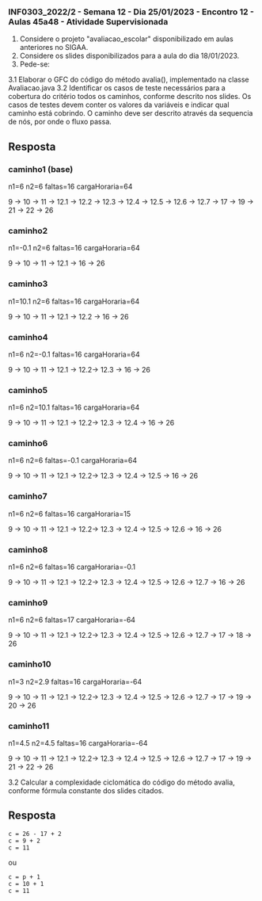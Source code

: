 ### INF0303_2022/2 - Semana 12 - Dia 25/01/2023 - Encontro 12 - Aulas 45a48 - Atividade Supervisionada

1. Considere o projeto "avaliacao_escolar" disponibilizado em aulas anteriores no SIGAA.
2. Considere os slides disponibilizados para a aula do dia 18/01/2023.
3. Pede-se:
  
  3.1 Elaborar o GFC do código do método avalia(), implementado na classe Avaliacao.java
  3.2 Identificar os casos de teste necessários para a cobertura do critério todos os caminhos, conforme descrito nos slides. Os casos de testes devem conter os valores da variáveis e indicar qual caminho está cobrindo. O caminho deve ser descrito através da sequencia de nós, por onde o fluxo passa.
  ## Resposta
  ### caminho1 (base)
  n1=6 n2=6 faltas=16 cargaHoraria=64 
  
  9 &rarr; 10 &rarr; 11 &rarr; 12.1 &rarr; 12.2 &rarr; 12.3 &rarr; 12.4 &rarr; 12.5 &rarr; 12.6 &rarr; 12.7 &rarr; 17 &rarr; 19 &rarr; 21 &rarr; 22 &rarr; 26
  ### caminho2 
  n1=-0.1 n2=6 faltas=16 cargaHoraria=64 
  
  9 &rarr; 10 &rarr; 11 &rarr; 12.1 &rarr; 16 &rarr; 26
  ### caminho3
  n1=10.1 n2=6 faltas=16 cargaHoraria=64 
 
  9 &rarr; 10 &rarr; 11 &rarr; 12.1 &rarr; 12.2 &rarr; 16 &rarr; 26
  ### caminho4
  n1=6 n2=-0.1 faltas=16 cargaHoraria=64 
  
  9 &rarr; 10 &rarr; 11 &rarr; 12.1 &rarr; 12.2&rarr; 12.3 &rarr; 16 &rarr; 26
  ### caminho5
  n1=6 n2=10.1 faltas=16 cargaHoraria=64 
  
  9 &rarr; 10 &rarr; 11 &rarr; 12.1 &rarr; 12.2&rarr; 12.3 &rarr; 12.4 &rarr; 16 &rarr; 26
  ### caminho6
  n1=6 n2=6 faltas=-0.1 cargaHoraria=64 
  
  9 &rarr; 10 &rarr; 11 &rarr; 12.1 &rarr; 12.2&rarr; 12.3 &rarr; 12.4 &rarr; 12.5 &rarr; 16 &rarr; 26
  ### caminho7
  n1=6 n2=6 faltas=16 cargaHoraria=15 
 
  9 &rarr; 10 &rarr; 11 &rarr; 12.1 &rarr; 12.2&rarr; 12.3 &rarr; 12.4 &rarr; 12.5 &rarr; 12.6 &rarr; 16 &rarr; 26
  ### caminho8
  n1=6 n2=6 faltas=16 cargaHoraria=-0.1
  
  9 &rarr; 10 &rarr; 11 &rarr; 12.1 &rarr; 12.2&rarr; 12.3 &rarr; 12.4 &rarr; 12.5 &rarr; 12.6 &rarr; 12.7 &rarr; 16 &rarr; 26
  ### caminho9
  n1=6 n2=6 faltas=17 cargaHoraria=-64
  
  9 &rarr; 10 &rarr; 11 &rarr; 12.1 &rarr; 12.2&rarr; 12.3 &rarr; 12.4 &rarr; 12.5 &rarr; 12.6 &rarr; 12.7 &rarr; 17 &rarr; 18 &rarr; 26
  ### caminho10
  n1=3 n2=2.9 faltas=16 cargaHoraria=-64
  
  9 &rarr; 10 &rarr; 11 &rarr; 12.1 &rarr; 12.2&rarr; 12.3 &rarr; 12.4 &rarr; 12.5 &rarr; 12.6 &rarr; 12.7 &rarr; 17 &rarr; 19 &rarr; 20 &rarr; 26
  ### caminho11
  n1=4.5 n2=4.5 faltas=16 cargaHoraria=-64
  
  9 &rarr; 10 &rarr; 11 &rarr; 12.1 &rarr; 12.2&rarr; 12.3 &rarr; 12.4 &rarr; 12.5 &rarr; 12.6 &rarr; 12.7 &rarr; 17 &rarr; 19 &rarr; 21 &rarr; 22 &rarr; 26

  3.2 Calcular a complexidade ciclomática do código do método avalia, conforme fórmula constante dos slides citados.
  
  ## Resposta
  ```
  c = 26 - 17 + 2
  c = 9 + 2
  c = 11
  ```
  ou
  ```
  c = p + 1
  c = 10 + 1
  c = 11
  ```
